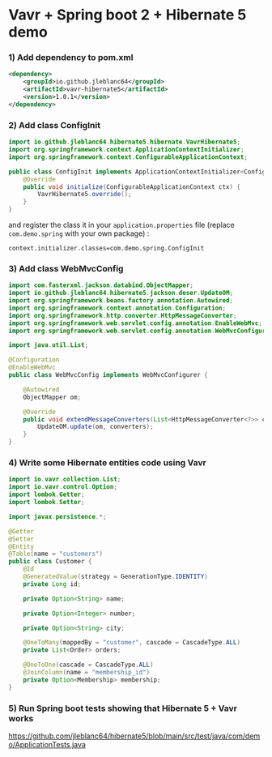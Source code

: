 # Vavr + Spring boot 2 + Hibernate 5 demo 

### 1) Add dependency to pom.xml
```xml
<dependency>
    <groupId>io.github.jleblanc64</groupId>
    <artifactId>vavr-hibernate5</artifactId>
    <version>1.0.1</version>
</dependency>
```

### 2) Add class ConfigInit
```java
import io.github.jleblanc64.hibernate5.hibernate.VavrHibernate5;
import org.springframework.context.ApplicationContextInitializer;
import org.springframework.context.ConfigurableApplicationContext;

public class ConfigInit implements ApplicationContextInitializer<ConfigurableApplicationContext> {
    @Override
    public void initialize(ConfigurableApplicationContext ctx) {
        VavrHibernate5.override();
    }
}
```

and register the class it in your `application.properties` file (replace `com.demo.spring` with your own package) :
```
context.initializer.classes=com.demo.spring.ConfigInit
```

### 3) Add class WebMvcConfig
```java
import com.fasterxml.jackson.databind.ObjectMapper;
import io.github.jleblanc64.hibernate5.jackson.deser.UpdateOM;
import org.springframework.beans.factory.annotation.Autowired;
import org.springframework.context.annotation.Configuration;
import org.springframework.http.converter.HttpMessageConverter;
import org.springframework.web.servlet.config.annotation.EnableWebMvc;
import org.springframework.web.servlet.config.annotation.WebMvcConfigurer;

import java.util.List;

@Configuration
@EnableWebMvc
public class WebMvcConfig implements WebMvcConfigurer {

    @Autowired
    ObjectMapper om;

    @Override
    public void extendMessageConverters(List<HttpMessageConverter<?>> converters) {
        UpdateOM.update(om, converters);
    }
}
```

### 4) Write some Hibernate entities code using Vavr
```java
import io.vavr.collection.List;
import io.vavr.control.Option;
import lombok.Getter;
import lombok.Setter;

import javax.persistence.*;

@Getter
@Setter
@Entity
@Table(name = "customers")
public class Customer {
    @Id
    @GeneratedValue(strategy = GenerationType.IDENTITY)
    private Long id;

    private Option<String> name;

    private Option<Integer> number;

    private Option<String> city;

    @OneToMany(mappedBy = "customer", cascade = CascadeType.ALL)
    private List<Order> orders;

    @OneToOne(cascade = CascadeType.ALL)
    @JoinColumn(name = "membership_id")
    private Option<Membership> membership;
}
```

### 5) Run Spring boot tests showing that Hibernate 5 + Vavr works

https://github.com/jleblanc64/hibernate5/blob/main/src/test/java/com/demo/ApplicationTests.java